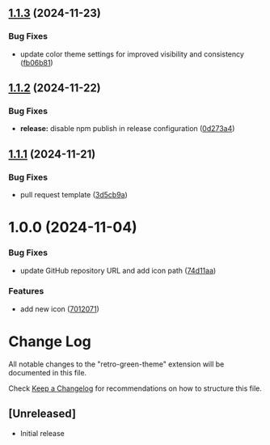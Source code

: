 ## [1.1.3](https://github.com/Lelin07/retro-green-theme/compare/v1.1.2...v1.1.3) (2024-11-23)


### Bug Fixes

* update color theme settings for improved visibility and consistency ([fb06b81](https://github.com/Lelin07/retro-green-theme/commit/fb06b81bc1137816f986ffa4e0986c1c85b2042f))

## [1.1.2](https://github.com/Lelin07/retro-green-theme/compare/v1.1.1...v1.1.2) (2024-11-22)


### Bug Fixes

* **release:** disable npm publish in release configuration ([0d273a4](https://github.com/Lelin07/retro-green-theme/commit/0d273a43d40a337651f93439a0a714e1ffcff4f6))

## [1.1.1](https://github.com/Lelin07/retro-green-theme/compare/v1.1.0...v1.1.1) (2024-11-21)


### Bug Fixes

* pull request template ([3d5cb9a](https://github.com/Lelin07/retro-green-theme/commit/3d5cb9aee83ed3352d2e2c0359ac80c7dfeceab6))

# 1.0.0 (2024-11-04)


### Bug Fixes

* update GitHub repository URL and add icon path ([74d11aa](https://github.com/Lelin07/retro-green-theme/commit/74d11aab758592d11fec831796c3364164f275c3))


### Features

* add new icon ([7012071](https://github.com/Lelin07/retro-green-theme/commit/70120711b03156274d01a591a03a52b4b5afd736))

# Change Log

All notable changes to the "retro-green-theme" extension will be documented in this file.

Check [Keep a Changelog](http://keepachangelog.com/) for recommendations on how to structure this file.

## [Unreleased]

- Initial release
